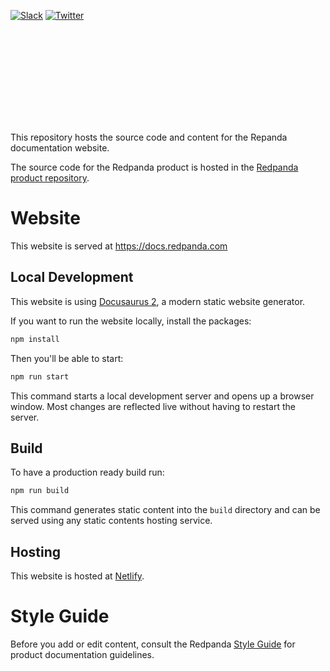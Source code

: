 [![Slack](https://img.shields.io/badge/slack-purple)](https://redpanda.com/slack)
[![Twitter](https://img.shields.io/twitter/follow/redpandadata.svg?style=social&label=Follow)](https://twitter.com/intent/follow?screen_name=redpandadata)

<p>
<a href="https://docs.redpanda.com">
<object type="image/svg+xml">
  <img src="static\img\redpanda-docs-logo.svg"/>
</object>
</p></a>


This repository hosts the source code and content for the Repanda documentation website. 

The source code for the Redpanda product is hosted in the [Redpanda product repository](https://github.com/redpanda-data/redpanda). 

# Website

This website is served at https://docs.redpanda.com

## Local Development

This website is using [Docusaurus 2](https://docusaurus.io/), a modern static website generator.

If you want to run the website locally, install the packages:

```bash
npm install
```

Then you'll be able to start: 

```bash
npm run start
```

This command starts a local development server and opens up a browser window. Most changes are reflected live without having to restart the server.

## Build

To have a production ready build run:

```bash
npm run build
```

This command generates static content into the `build` directory and can be served using any static contents hosting service.

## Hosting

This website is hosted at [Netlify](https://www.netlify.com/).

# Style Guide

Before you add or edit content, consult the Redpanda [Style Guide](./meta_docs/style_guide.mdx) for product documentation guidelines.